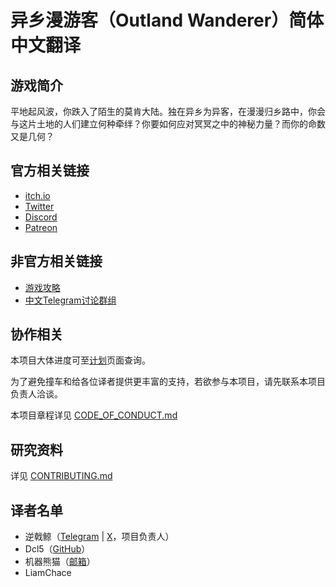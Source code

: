 # 异乡漫游客（Outland Wanderer）简体中文翻译

## 游戏简介

平地起风波，你跌入了陌生的莫肯大陆。独在异乡为异客，在漫漫归乡路中，你会与这片土地的人们建立何种牵绊？你要如何应对冥冥之中的神秘力量？而你的命数又是几何？

## 官方相关链接

- [itch.io](https://f1shsticker.itch.io/outland-wanderer)
- [Twitter](https://twitter.com/OutlandWanderer)
- [Discord](https://discord.gg/QnbJMGhZhV)
- [Patreon](https://www.patreon.com/OutlandWanderer)

## 非官方相关链接

- [游戏攻略](https://docs.google.com/document/d/1iVpfOl9_5MuRJGP1GADNVf63GPt6uRqxhLEVIJEneoI/edit?usp=sharing)
- [中文Telegram讨论群组](https://t.me/+YLrWVW2kEipmMjVl)

## 协作相关

本项目大体进度可至[计划](https://github.com/users/COPtimer/projects/1)页面查询。

为了避免撞车和给各位译者提供更丰富的支持，若欲参与本项目，请先联系本项目负责人洽谈。

本项目章程详见 [CODE_OF_CONDUCT.md](CODE_OF_CONDUCT.md)

## 研究资料

详见 [CONTRIBUTING.md](CONTRIBUTING.md)

## 译者名单

- 逆戟鲸（[Telegram](https://t.me/COPtimer1974) | [X](https://x.com/COPtimer_1974)，项目负责人）
- Dcl5（[GitHub](https://github.com/1910857)）
- 机器熊猫（[邮箱](mailto:cx_zhang94@126.com)）
- LiamChace

